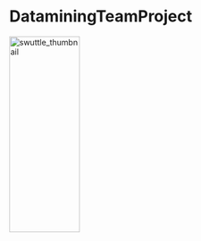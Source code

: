# DataminingTeamProject


<img src="https://user-images.githubusercontent.com/78437222/211921849-008e25d1-717c-47cd-abb7-7afa459fdb42.jpg" width="50%" height="30%" title="500px" alt="swuttle_thumbnail"></img><br/>
